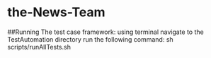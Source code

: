 # the-News-Team

##Running The test case framework:
using terminal navigate to the TestAutomation directory
run the following command: sh scripts/runAllTests.sh
